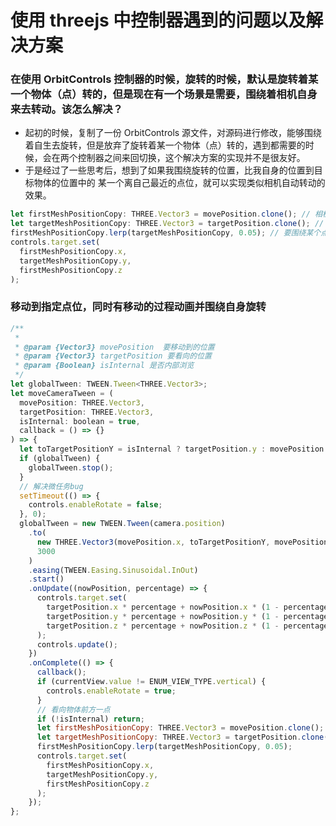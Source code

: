 # 使用 threejs 中控制器遇到的问题以及解决方案

### 在使用 OrbitControls 控制器的时候，旋转的时候，默认是旋转着某一个物体（点）转的，但是现在有一个场景是需要，围绕着相机自身来去转动。该怎么解决？

- 起初的时候，复制了一份 OrbitControls 源文件，对源码进行修改，能够围绕着自生去旋转，但是放弃了旋转着某一个物体（点）转的，遇到都需要的时候，会在两个控制器之间来回切换，这个解决方案的实现并不是很友好。
- 于是经过了一些思考后，想到了如果我围绕旋转的位置，比我自身的位置到目标物体的位置中的 某一个离自己最近的点位，就可以实现类似相机自动转动的效果。

```javascript
let firstMeshPositionCopy: THREE.Vector3 = movePosition.clone(); // 相机位置
let targetMeshPositionCopy: THREE.Vector3 = targetPosition.clone(); // 目标位置
firstMeshPositionCopy.lerp(targetMeshPositionCopy, 0.05); // 要围绕某个点位旋转的位置
controls.target.set(
  firstMeshPositionCopy.x,
  targetMeshPositionCopy.y,
  firstMeshPositionCopy.z
);
```

### 移动到指定点位，同时有移动的过程动画并围绕自身旋转

```javascript
/**
 *
 * @param {Vector3} movePosition  要移动到的位置
 * @param {Vector3} targetPosition 要看向的位置
 * @param {Boolean} isInternal 是否内部浏览
 */
let globalTween: TWEEN.Tween<THREE.Vector3>;
let moveCameraTween = (
  movePosition: THREE.Vector3,
  targetPosition: THREE.Vector3,
  isInternal: boolean = true,
  callback = () => {}
) => {
  let toTargetPositionY = isInternal ? targetPosition.y : movePosition.y;
  if (globalTween) {
    globalTween.stop();
  }
  // 解决微任务bug
  setTimeout(() => {
    controls.enableRotate = false;
  }, 0);
  globalTween = new TWEEN.Tween(camera.position)
    .to(
      new THREE.Vector3(movePosition.x, toTargetPositionY, movePosition.z),
      3000
    )
    .easing(TWEEN.Easing.Sinusoidal.InOut)
    .start()
    .onUpdate((nowPosition, percentage) => {
      controls.target.set(
        targetPosition.x * percentage + nowPosition.x * (1 - percentage),
        targetPosition.y * percentage + nowPosition.y * (1 - percentage),
        targetPosition.z * percentage + nowPosition.z * (1 - percentage)
      );
      controls.update();
    })
    .onComplete(() => {
      callback();
      if (currentView.value != ENUM_VIEW_TYPE.vertical) {
        controls.enableRotate = true;
      }
      // 看向物体前方一点
      if (!isInternal) return;
      let firstMeshPositionCopy: THREE.Vector3 = movePosition.clone();
      let targetMeshPositionCopy: THREE.Vector3 = targetPosition.clone();
      firstMeshPositionCopy.lerp(targetMeshPositionCopy, 0.05);
      controls.target.set(
        firstMeshPositionCopy.x,
        targetMeshPositionCopy.y,
        firstMeshPositionCopy.z
      );
    });
};
```
